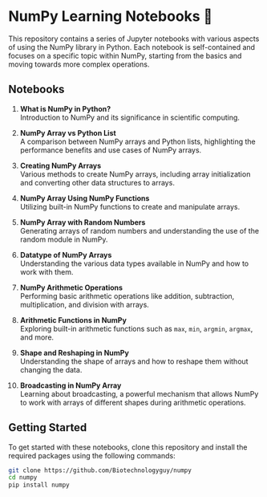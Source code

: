 # NumPy Learning Notebooks 📒

This repository contains a series of Jupyter notebooks with various aspects of using the NumPy library in Python. Each notebook is self-contained and focuses on a specific topic within NumPy, starting from the basics and moving towards more complex operations.

## Notebooks

1. **What is NumPy in Python?**  
   Introduction to NumPy and its significance in scientific computing.

2. **NumPy Array vs Python List**  
   A comparison between NumPy arrays and Python lists, highlighting the performance benefits and use cases of NumPy arrays.

3. **Creating NumPy Arrays**  
   Various methods to create NumPy arrays, including array initialization and converting other data structures to arrays.

4. **NumPy Array Using NumPy Functions**  
   Utilizing built-in NumPy functions to create and manipulate arrays.

5. **NumPy Array with Random Numbers**  
   Generating arrays of random numbers and understanding the use of the random module in NumPy.

6. **Datatype of NumPy Arrays**  
   Understanding the various data types available in NumPy and how to work with them.

7. **NumPy Arithmetic Operations**  
   Performing basic arithmetic operations like addition, subtraction, multiplication, and division with arrays.

8. **Arithmetic Functions in NumPy**  
   Exploring built-in arithmetic functions such as `max`, `min`, `argmin`, `argmax`, and more.

9. **Shape and Reshaping in NumPy**  
   Understanding the shape of arrays and how to reshape them without changing the data.

10. **Broadcasting in NumPy Array**  
    Learning about broadcasting, a powerful mechanism that allows NumPy to work with arrays of different shapes during arithmetic operations.

## Getting Started

To get started with these notebooks, clone this repository and install the required packages using the following commands:

```bash
git clone https://github.com/Biotechnologyguy/numpy
cd numpy
pip install numpy
